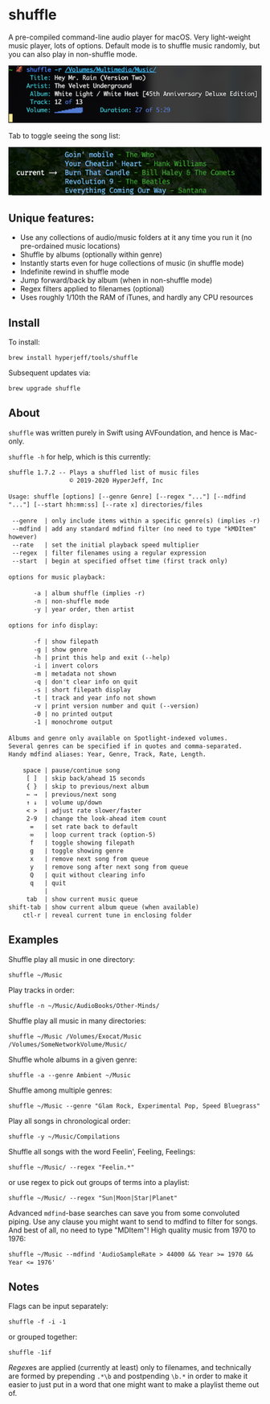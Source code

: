 shuffle
=======
A pre-compiled command-line audio player for macOS.
Very light-weight music player, lots of options.
Default mode is to shuffle music randomly,
but you can also play in non-shuffle mode.

![in action](https://github.com/hyperjeff/shuffle/blob/master/screen3.png)

Tab to toggle seeing the song list:

![in action](https://github.com/hyperjeff/shuffle/blob/master/screen2.png)

## Unique features:
- Use any collections of audio/music folders at it any time you run it (no pre-ordained music locations)
- Shuffle by albums (optionally within genre)
- Instantly starts even for huge collections of music (in shuffle mode)
- Indefinite rewind in shuffle mode
- Jump forward/back by album (when in non-shuffle mode)
- Regex filters applied to filenames (optional)
- Uses roughly 1/10th the RAM of iTunes, and hardly any CPU resources

## Install
To install:
```
brew install hyperjeff/tools/shuffle
```

Subsequent updates via:
```
brew upgrade shuffle
```

## About
`shuffle` was written purely in Swift using AVFoundation, and hence is Mac-only.

`shuffle -h` for help, which is this currently:

```
shuffle 1.7.2 -- Plays a shuffled list of music files
                 © 2019-2020 HyperJeff, Inc

Usage: shuffle [options] [--genre Genre] [--regex "..."] [--mdfind "..."] [--start hh:mm:ss] [--rate x] directories/files

 --genre  | only include items within a specific genre(s) (implies -r)
 --mdfind | add any standard mdfind filter (no need to type "kMDItem" however)
 --rate   | set the initial playback speed multiplier
 --regex  | filter filenames using a regular expression
 --start  | begin at specified offset time (first track only)

options for music playback:

       -a | album shuffle (implies -r)
       -n | non-shuffle mode
       -y | year order, then artist

options for info display:

       -f | show filepath
       -g | show genre
       -h | print this help and exit (--help)
       -i | invert colors
       -m | metadata not shown
       -q | don't clear info on quit
       -s | short filepath display
       -t | track and year info not shown
       -v | print version number and quit (--version)
       -0 | no printed output
       -1 | monochrome output

Albums and genre only available on Spotlight-indexed volumes.
Several genres can be specified if in quotes and comma-separated.
Handy mdfind aliases: Year, Genre, Track, Rate, Length.

    space | pause/continue song
     [ ]  | skip back/ahead 15 seconds
     { }  | skip to previous/next album
     ← →  | previous/next song
     ↑ ↓  | volume up/down
     < >  | adjust rate slower/faster
     2-9  | change the look-ahead item count
      =   | set rate back to default
      ∞   | loop current track (option-5)
      f   | toggle showing filepath
      g   | toggle showing genre
      x   | remove next song from queue
      y   | remove song after next song from queue
      Q   | quit without clearing info
      q   | quit
          |
     tab  | show current music queue
shift-tab | show current album queue (when available)
    ctl-r | reveal current tune in enclosing folder
```

## Examples
Shuffle play all music in one directory:
```
shuffle ~/Music
```

Play tracks in order:
```
shuffle -n ~/Music/AudioBooks/Other-Minds/
```

Shuffle play all music in many directories:
```
shuffle ~/Music /Volumes/Exocat/Music /Volumes/SomeNetworkVolume/Music/
```

Shuffle whole albums in a given genre:
```
shuffle -a --genre Ambient ~/Music
```

Shuffle among multiple genres:
```
shuffle ~/Music --genre "Glam Rock, Experimental Pop, Speed Bluegrass"
```

Play all songs in chronological order:
```
shuffle -y ~/Music/Compilations
```

Shuffle all songs with the word Feelin', Feeling, Feelings:
```
shuffle ~/Music/ --regex "Feelin.*"
```
or use regex to pick out groups of terms into a playlist:
```
shuffle ~/Music/ --regex "Sun|Moon|Star|Planet"
```

Advanced `mdfind`-base searches can save you from some convoluted piping.
Use any clause you might want to send to mdfind to filter for songs.
And best of all, no need to type "MDItem"!
High quality music from 1970 to 1976:
```
shuffle ~/Music --mdfind 'AudioSampleRate > 44000 && Year >= 1970 && Year <= 1976'
```


## Notes
Flags can be input separately:
```
shuffle -f -i -1
```
or grouped together:
```
shuffle -1if
```

*Regex*es are applied (currently at least) only to filenames, and technically are formed by prepending `.*\b` and postpending `\b.*` in order to make it easier to just put in a word that one might want to make a playlist theme out of.
